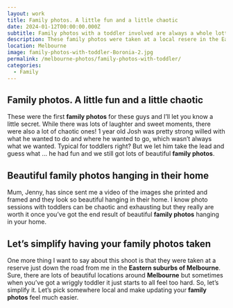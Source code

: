 ```yaml
---
layout: work
title: Family photos. A little fun and a little chaotic
date: 2024-01-12T00:00:00.000Z
subtitle: Family photos with a toddler involved are always a whole lotta' fun with a whole lotta' chaos
description: These family photos were taken at a local resere in the Eastern suburbs of Melbourne, capturing the very first family photos for this family
location: Melbourne
image: family-photos-with-toddler-Boronia-2.jpg
permalink: /melbourne-photos/family-photos-with-toddler/
categories:
  - Family
---
```


## Family photos. A little fun and a little chaotic

These were the first **family photos** for these guys and I’ll let you know a little secret. While there was lots of laughter and sweet moments, there were also a lot of chaotic ones! 1 year old Josh was pretty strong willed with what he wanted to do and where he wanted to go, which wasn’t always what we wanted. Typical for toddlers right? But we let him take the lead and guess what ... he had fun and we still got lots of beautiful **family photos**.

## Beautiful family photos hanging in their home

Mum, Jenny, has since sent me a video of the images she printed and framed and they look so beautiful hanging in their home. I know photo sessions with toddlers can be chaotic and exhausting but they really are worth it once you’ve got the end result of beautiful **family photos** hanging in your home.

## Let’s simplify having your family photos taken

One more thing I want to say about this shoot is that they were taken at a reserve just down the road from me in the **Eastern suburbs of Melbourne**. Sure, there are lots of beautiful locations around **Melbourne** but sometimes when you’ve got a wriggly toddler it just starts to all feel too hard. So, let’s simplify it. Let’s pick somewhere local and make updating your **family photos** feel much easier.